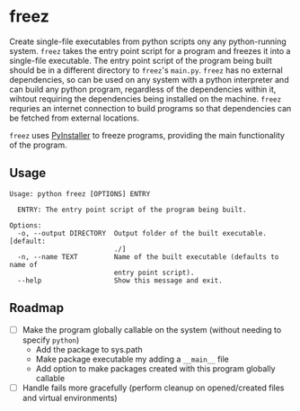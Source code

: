 # freez

Create single-file executables from python scripts ony any python-running system. `freez` takes the entry point script for a program and freezes it into a single-file executable. The entry point script of the program being built should be in a different directory to `freez`'s `main.py`. `freez` has no external dependencies, so can be used on any system with a python interpreter and can build any python program, regardless of the dependencies within it, wihtout requiring the dependencies being installed on the machine. `freez` requries an internet connection to build programs so that dependencies can be fetched from external locations.

`freez` uses [PyInstaller](https://github.com/pyinstaller/pyinstaller) to freeze programs, providing the main functionality of the program.

## Usage

```
Usage: python freez [OPTIONS] ENTRY

  ENTRY: The entry point script of the program being built.

Options:
  -o, --output DIRECTORY  Output folder of the built executable.  [default:
                          ./]
  -n, --name TEXT         Name of the built executable (defaults to name of
                          entry point script).
  --help                  Show this message and exit.
```

## Roadmap

- [ ] Make the program globally callable on the system (without needing to specify `python`)
  - Add the package to sys.path
  - Make package executable my adding a `__main__` file
  - Add option to make packages created with this program globally callable
- [ ] Handle fails more gracefully (perform cleanup on opened/created files and virtual environments)
